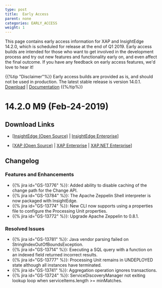 ```yaml
---
type: post
title:  Early Access
parent: none
categories: EARLY_ACCESS
weight: 1
---
```


This page contains early access information for XAP and InsightEdge 14.2.0, which is scheduled for release at the end of Q1 2019. Early access builds are intended for those who want to get involved in the development process and try out new features and functionality early on, and even affect the final outcome. If you have any feedback on early access features, we'd love to hear it!

{{%tip "Disclaimer"%}} Early access builds are provided as is, and should not be used in production. The latest stable release is version 14.0.1. [Download](https://www.gigaspaces.com/download-center) | [Documentation](/xap/14.0/) {{%/tip%}}

# 14.2.0 M9 (Feb-24-2019)

## Download Links

* \[[InsightEdge (Open Source)](https://gigaspaces-releases-eu.s3.amazonaws.com/insightedge/14.2.0/gigaspaces-insightedge-14.2.0-m9-b20409.zip) | [InsightEdge Enterprise](https://gigaspaces-releases-eu.s3.amazonaws.com/insightedge/14.2.0/gigaspaces-insightedge-enterprise-14.2.0-m9-b20409.zip)\] 

* \[[XAP (Open Source)](https://gigaspaces-releases-eu.s3.amazonaws.com/xap/14.2.0/gigaspaces-xap-14.2.0-m9-b20409.zip) | [XAP Enterprise](https://gigaspaces-releases-eu.s3.amazonaws.com/xap/14.2.0/gigaspaces-xap-enterprise-14.2.0-m9-b20409.zip) | [XAP.NET Enterprise](https://gigaspaces-releases-eu.s3.amazonaws.com/xap/14.2.0/gigaspaces-xap.net-14.2.0-m9-b20409.msi)\]

## Changelog

### Features and Enhancements

- {{% jira id="GS-13776" %}}: Added ability to disable caching of the change path for the Change API.
- {{% jira id="GS-13784" %}}: The Apache Zeppelin Shell interpreter is now packaged with InsightEdge.
- {{% jira id="GS-13774" %}}: New CLI now supports using a properties file to configure the Processing Unit properties.
- {{% jira id="GS-13772" %}}: Upgrade Apache Zeppelin to 0.8.1.

### Resolved Issues

- {{% jira id="GS-13781" %}}: Java vendor parsing failed on StringIndexOutOfBoundsException.
- {{% jira id="GS-13714" %}}: Executing a SQL query with a function on an indexed field returned incorrect results.
- {{% jira id="GS-13777" %}}: Processing Unit remains in UNDEPLOYED state although all instances have terminated.
- {{% jira id="GS-13741" %}}: Aggregation operation ignores transactions.
- {{% jira id="GS-13724" %}}: ServiceDiscoveryManager not exiting lookup loop when serviceItems.length >= minMatches.